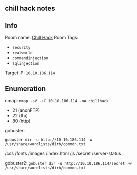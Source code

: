## chill hack notes

## Info

Room name: [Chill Hack](https://tryhackme.com/room/chillhack)
Room Tags:
- `security`
- `realworld`
- `commandinjection`
- `sqlinjection`

Target IP: `10.10.186.114`

## Enumeration

nmap:
`nmap -sV -sC 10.10.186.114 -oA chillhack`

- 21 (anonFTP)
- 22 (ftp)
- 80 (http)

gobuster:

`gobuster dir -u http://10.10.186.114 -w /usr/share/wordlists/dirb/common.txt`

/css
/fonts
/images
/index.html
/js
/secret
/server-status

gobuster2:
`gobuster dir -u http://10.10.186.114/secret -w /usr/share/wordlists/dirb/common.txt`


